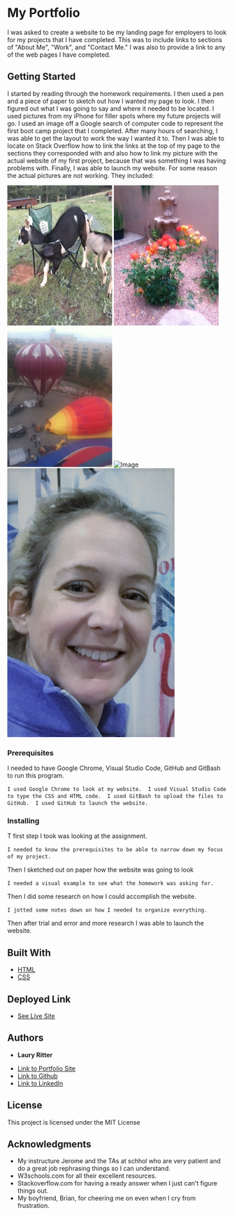 # My Portfolio

I was asked to create a website to be my landing page for employers to look for my projects that I have completed.  This was to include links to sections of "About Me", "Work", and "Contact Me."  I was also to provide a link to any of the web pages I have completed.

## Getting Started

I started by reading through the homework requirements.  I then used a pen and a piece of paper to sketch out how I wanted my page to look.  I then figured out what I was going to say and where it needed to be located.  I used pictures from my iPhone for filler spots where my future projects will go.  I used an image off a Google search of computer code to represent the first boot camp project that I completed.  After many hours of searching, I was able to get the layout to work the way I wanted it to.  Then I was able to locate on Stack Overflow how to link the links at the top of my page to the sections they corresponded with and also how to link my picture with the actual website of my first project, because that was something I was having problems with.  Finally, I was able to launch my website.  For some reason the actual pictures are not working.  They included:

![Image](goats.jpg)
![Image](flowers.jpg)
![Image](balloons.jpg)
![Image](computercode.jpg)
![Image](IMG_0519.jpg)

### Prerequisites

I needed to have Google Chrome, Visual Studio Code, GitHub and GitBash to run this program.

```
I used Google Chrome to look at my website.  I used Visual Studio Code to type the CSS and HTML code.  I used GitBash to upload the files to GitHub.  I used GitHub to launch the website.
```

### Installing

T first step I took was looking at the assignment.

```
I needed to know the prerequisites to be able to narrow down my focus of my project.
```

Then I sketched out on paper how the website was going to look

```
I needed a visual example to see what the homework was asking for.
```
Then I did some research on how I could accomplish the website.

```
I jotted some notes down on how I needed to organize everything.
```
Then after trial and error and more research I was able to launch the website.


## Built With

* [HTML](https://developer.mozilla.org/en-US/docs/Web/HTML)
* [CSS](https://developer.mozilla.org/en-US/docs/Web/CSS)

## Deployed Link

* [See Live Site](https://lauryritter.github.io/My-portfolio/)


## Authors

* **Laury Ritter** 

- [Link to Portfolio Site](https://lauryritter.github.io/Lauryritter)
- [Link to Github](https://github.com/Lauryritter)
- [Link to LinkedIn](www.linkedin.com/in/laury-ritter-4a449921a)

## License

This project is licensed under the MIT License 

## Acknowledgments

* My instructure Jerome and the TAs at schhol who are very patient and do a great job rephrasing things so I can understand.
* W3schools.com for all their excellent resources.
* Stackoverflow.com for having a ready answer when I just can't figure things out.
* My boyfriend, Brian, for cheering me on even when I cry from frustration.